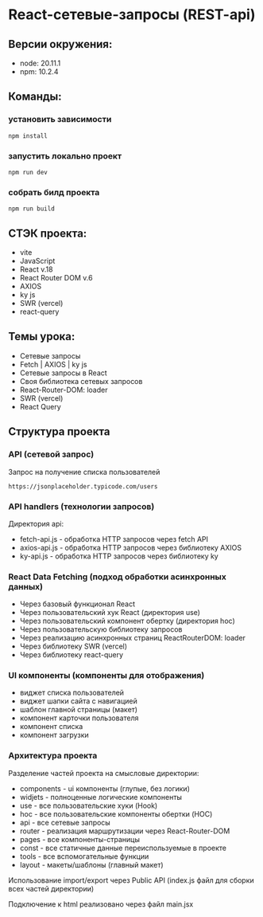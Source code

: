 # React-сетевые-запросы (REST-api)

## Версии окружения:

- node: 20.11.1
- npm: 10.2.4

## Команды:

### установить зависимости

```
npm install
```

### запустить локально проект

```
npm run dev
```

### собрать билд проекта

```
npm run build
```

## СТЭК проекта:

- vite
- JavaScript
- React v.18
- React Router DOM v.6
- AXIOS
- ky js
- SWR (vercel)
- react-query

## Темы урока:

- Сетевые запросы
- Fetch | AXIOS | ky js
- Сетевые запросы в React
- Своя библиотека сетевых запросов
- React-Router-DOM: loader
- SWR (vercel)
- React Query

## Структура проекта

### API (сетевой запрос)

Запрос на получение списка пользователей

```
https://jsonplaceholder.typicode.com/users
```

### API handlers (технологии запросов)

Директория api:

- fetch-api.js - обработка HTTP запросов через fetch API
- axios-api.js - обработка HTTP запросов через библиотеку AXIOS
- ky-api.js - обработка HTTP запросов через библиотеку ky

### React Data Fetching (подход обработки асинхронных данных)

- Через базовый функционал React
- Через пользовательский хук React (директория use)
- Через пользовательский компонент обертку (директория hoc)
- Через пользовательскую библиотеку запросов
- Через реализацию асинхронных страниц ReactRouterDOM: loader
- Через библиотеку SWR (vercel)
- Через библиотеку react-query

### UI компоненты (компоненты для отображения)

- виджет списка пользователей
- виджет шапки сайта с навигацией
- шаблон главной страницы (макет)
- компонент карточки пользователя
- компонент списка
- компонент загрузки

### Архитектура проекта

Разделение частей проекта на смысловые директории:

- components - ui компоненты (глупые, без логики)
- widjets - полноценные логические компоненты
- use - все пользовательские хуки (Hook)
- hoc - все пользовательские компоненты обертки (HOC)
- api - все сетевые запросы
- router - реализация маршрутизации через React-Router-DOM
- pages - все компоненты-страницы
- const - все статичные данные переиспользуемые в проекте
- tools - все вспомогательные функции
- layout - макеты/шаблоны (главный макет)

Использование import/export через Public API
(index.js файл для сборки всех частей директории)

Подключение к html реализовано через файл main.jsx
